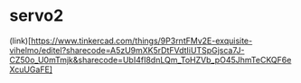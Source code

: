 # servo2
(link)[https://www.tinkercad.com/things/9P3rntFMv2E-exquisite-vihelmo/editel?sharecode=A5zU9mXK5rDtFVdtIiUTSpGjsca7J-CZ50o_U0mTmjk&sharecode=UbI4fI8dnLQm_ToHZVb_pO45JhmTeCKQF6eXcuUGaFE]
